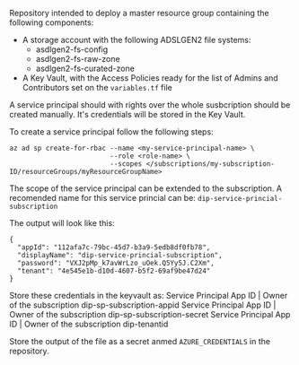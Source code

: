 Repository intended to deploy a master resource group containing the following components:
- A storage account with the following ADSLGEN2 file systems:
    - asdlgen2-fs-config
    - asdlgen2-fs-raw-zone
    - asdlgen2-fs-curated-zone
- A Key Vault, with the Access Policies ready for the list of Admins and Contributors set on the ```variables.tf``` file

A service principal should with rights over the whole susbcription should be created manually.
It's credentials will be stored in the Key Vault.

To create a service principal follow the following steps:

```console
az ad sp create-for-rbac --name <my-service-principal-name> \
                         --role <role-name> \
                         --scopes </subscriptions/my-subscription-ID/resourceGroups/myResourceGroupName>
```

The scope of the service principal can be extended to the subscription.
A recomended name for this service princial can be: ```dip-service-princial-subscription```

The output will look like this:
```console
{
  "appId": "112afa7c-79bc-45d7-b3a9-5edb8df0fb78",
  "displayName": "dip-service-princial-subscription",
  "password": "VXJ2pMp_k7avWrLzo_uOek.Q5Yy5J.C2Xm",
  "tenant": "4e545e1b-d10d-4607-b5f2-69af9be47d24"
}
```

Store these credentials in the keyvault as:
Service Principal App ID | Owner of the subscription
dip-sp-subscription-appid
Service Principal App ID | Owner of the subscription
dip-sp-subscription-secret
Service Principal App ID | Owner of the subscription
dip-tenantid

Store the output of the file as a secret anmed ```AZURE_CREDENTIALS``` in the repository.

